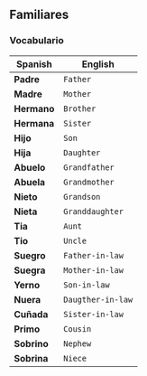 <h2>Familiares</h2>

<h3> Vocabulario</h3>

|     Spanish     |         English         |
| ------------------ | ----------------------- |
| **Padre**       | `Father`                |
| **Madre**      | `Mother`               |
| **Hermano** | `Brother`               |
| **Hermana** | `Sister`                  |
| **Hijo**          | `Son`                    |
| **Hija**          | `Daughter`            |
| **Abuelo**     | `Grandfather`       |
| **Abuela**     | `Grandmother`     |
| **Nieto**        | `Grandson`           |
| **Nieta**        | `Granddaughter`  |
| **Tia**            | `Aunt`                   |
| **Tio**            | `Uncle`                 |
| **Suegro**    | `Father-in-law`      |
| **Suegra**     | `Mother-in-law`     |
| **Yerno**       | `Son-in-law`          |
| **Nuera**       | `Daugther-in-law` |
| **Cuñada**    | `Sister-in-law`       |
| **Primo**       | `Cousin`               |
| **Sobrino**   | `Nephew`             |
| **Sobrina**   | `Niece`                 |

